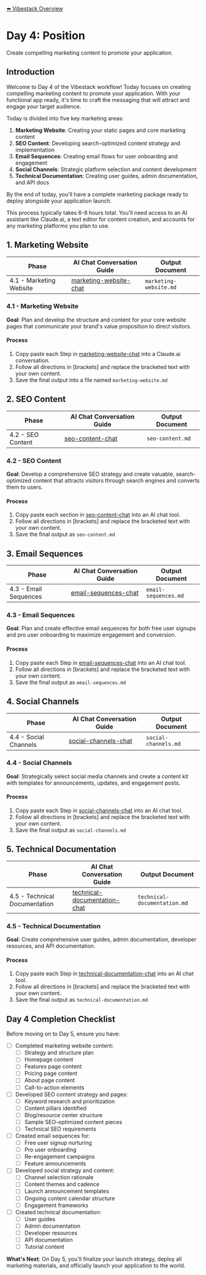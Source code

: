 [⬅️ Vibestack Overview](../README.md)

# Day 4: Position

Create compelling marketing content to promote your application.

## Introduction
Welcome to Day 4 of the Vibestack workflow! Today focuses on creating compelling marketing content to promote your application. With your functional app ready, it's time to craft the messaging that will attract and engage your target audience.

Today is divided into five key marketing areas:
1. **Marketing Website**: Creating your static pages and core marketing content
2. **SEO Content**: Developing search-optimized content strategy and implementation
3. **Email Sequences**: Creating email flows for user onboarding and engagement
4. **Social Channels**: Strategic platform selection and content development
5. **Technical Documentation**: Creating user guides, admin documentation, and API docs

By the end of today, you'll have a complete marketing package ready to deploy alongside your application launch.

This process typically takes 6-8 hours total. You'll need access to an AI assistant like Claude.ai, a text editor for content creation, and accounts for any marketing platforms you plan to use.

## 1. Marketing Website

| Phase | AI Chat Conversation Guide | Output Document |
|-------|-----------------|-----------------|
| 4.1 - Marketing Website | [marketing-website-chat](4.1-marketing-website-chat.md) | `marketing-website.md` |

### 4.1 - Marketing Website

**Goal**: Plan and develop the structure and content for your core website pages that communicate your brand's value proposition to direct visitors.

#### Process
1. Copy paste each Step in [marketing-website-chat](4.1-marketing-website-chat.md) into a Claude.ai conversation.
2. Follow all directions in [brackets] and replace the bracketed text with your own content.
3. Save the final output into a file named `marketing-website.md`

## 2. SEO Content

| Phase | AI Chat Conversation Guide | Output Document |
|-------|-----------------|-----------------|
| 4.2 - SEO Content | [seo-content-chat](4.2-seo-content-chat.md) | `seo-content.md` |

### 4.2 - SEO Content

**Goal**: Develop a comprehensive SEO strategy and create valuable, search-optimized content that attracts visitors through search engines and converts them to users.

#### Process
1. Copy paste each section in [seo-content-chat](4.2-seo-content-chat.md) into an AI chat tool.
2. Follow all directions in [brackets] and replace the bracketed text with your own content.
3. Save the final output as `seo-content.md`

## 3. Email Sequences

| Phase | AI Chat Conversation Guide | Output Document |
|-------|-----------------|-----------------|
| 4.3 - Email Sequences | [email-sequences-chat](4.3-email-sequences-chat.md) | `email-sequences.md` |

### 4.3 - Email Sequences

**Goal**: Plan and create effective email sequences for both free user signups and pro user onboarding to maximize engagement and conversion.

#### Process
1. Copy paste each Step in [email-sequences-chat](4.3-email-sequences-chat.md) into an AI chat tool.
2. Follow all directions in [brackets] and replace the bracketed text with your own content.
3. Save the final output as `email-sequences.md`

## 4. Social Channels

| Phase | AI Chat Conversation Guide | Output Document |
|-------|-----------------|-----------------|
| 4.4 - Social Channels | [social-channels-chat](4.4-social-channels-chat.md) | `social-channels.md` |

### 4.4 - Social Channels

**Goal**: Strategically select social media channels and create a content kit with templates for announcements, updates, and engagement posts.

#### Process
1. Copy paste each Step in [social-channels-chat](4.4-social-channels-chat.md) into an AI chat tool.
2. Follow all directions in [brackets] and replace the bracketed text with your own content.
3. Save the final output as `social-channels.md`

## 5. Technical Documentation

| Phase | AI Chat Conversation Guide | Output Document |
|-------|-----------------|-----------------|
| 4.5 - Technical Documentation | [technical-documentation-chat](4.5-technical-documentation-chat.md) | `technical-documentation.md` |

### 4.5 - Technical Documentation

**Goal**: Create comprehensive user guides, admin documentation, developer resources, and API documentation.

#### Process
1. Copy paste each Step in [technical-documentation-chat](4.5-technical-documentation-chat.md) into an AI chat tool.
2. Follow all directions in [brackets] and replace the bracketed text with your own content.
3. Save the final output as `technical-documentation.md`

## Day 4 Completion Checklist

Before moving on to Day 5, ensure you have:

- [ ] Completed marketing website content:
  - [ ] Strategy and structure plan
  - [ ] Homepage content
  - [ ] Features page content
  - [ ] Pricing page content
  - [ ] About page content
  - [ ] Call-to-action elements

- [ ] Developed SEO content strategy and pages:
  - [ ] Keyword research and prioritization
  - [ ] Content pillars identified
  - [ ] Blog/resource center structure
  - [ ] Sample SEO-optimized content pieces
  - [ ] Technical SEO requirements

- [ ] Created email sequences for:
  - [ ] Free user signup nurturing
  - [ ] Pro user onboarding
  - [ ] Re-engagement campaigns
  - [ ] Feature announcements

- [ ] Developed social strategy and content:
  - [ ] Channel selection rationale
  - [ ] Content themes and cadence
  - [ ] Launch announcement templates
  - [ ] Ongoing content calendar structure
  - [ ] Engagement frameworks

- [ ] Created technical documentation:
  - [ ] User guides
  - [ ] Admin documentation
  - [ ] Developer resources
  - [ ] API documentation
  - [ ] Tutorial content

**What's Next**: On Day 5, you'll finalize your launch strategy, deploy all marketing materials, and officially launch your application to the world.
